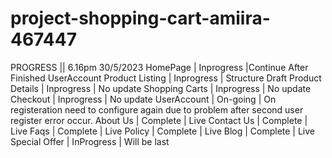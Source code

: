 # project-shopping-cart-amiira-467447
PROGRESS || 6.16pm 30/5/2023
HomePage        | Inprogress |Continue After Finished UserAccount
Product Listing | Inprogress | Structure Draft
Product Details | Inprogress | No update
Shopping Carts  | Inprogress | No update
Checkout        | Inprogress | No update
UserAccount     | On-going   | On registeration need to configure again due to problem after second user register error occur. 
About Us        | Complete   | Live
Contact Us      | Complete   | Live
Faqs            | Complete   | Live
Policy          | Complete   | Live
Blog            | Complete   | Live
Special Offer   | InProgress | Will be last 
